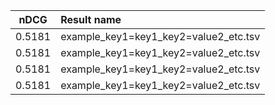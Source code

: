 | nDCG | Result name |
|------|:------------|
| 0.5181 | example_key1=key1_key2=value2_etc.tsv |
| 0.5181 | example_key1=key1_key2=value2_etc.tsv |
| 0.5181 | example_key1=key1_key2=value2_etc.tsv |
| 0.5181 | example_key1=key1_key2=value2_etc.tsv |
